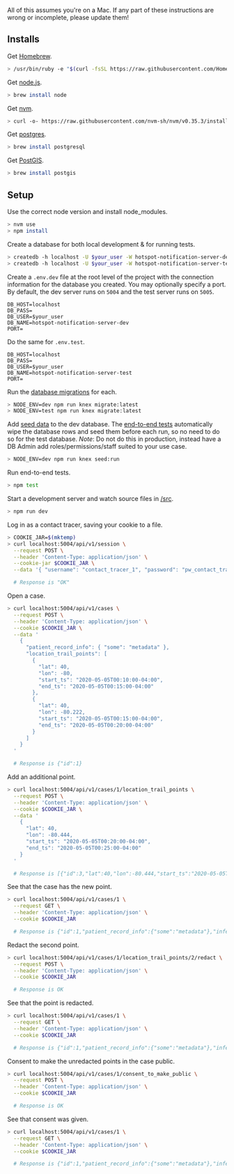 All of this assumes you're on a Mac. If any part of these instructions are wrong or incomplete, please update them!

## Installs

Get [Homebrew](https://brew.sh/).

```bash
> /usr/bin/ruby -e "$(curl -fsSL https://raw.githubusercontent.com/Homebrew/install/master/install)"
```

Get [node.js](https://nodejs.org/en/).

```bash
> brew install node
```

Get [nvm](https://github.com/nvm-sh/nvm).

```bash
> curl -o- https://raw.githubusercontent.com/nvm-sh/nvm/v0.35.3/install.sh | bash
```

Get [postgres](https://www.postgresql.org/).

```bash
> brew install postgresql
```

Get [PostGIS](https://postgis.net/).

```bash
> brew install postgis
```

## Setup

Use the correct node version and install node_modules.

```bash
> nvm use
> npm install
```

Create a database for both local development & for running tests.

```bash
> createdb -h localhost -U $your_user -W hotspot-notification-server-dev
> createdb -h localhost -U $your_user -W hotspot-notification-server-test
```

Create a `.env.dev` file at the root level of the project with the connection information for the database you created. You may optionally specify a port. By default, the dev server runs on `5004` and the test server runs on `5005`.

```
DB_HOST=localhost
DB_PASS=
DB_USER=$your_user
DB_NAME=hotspot-notification-server-dev
PORT=
```

Do the same for `.env.test`.

```
DB_HOST=localhost
DB_PASS=
DB_USER=$your_user
DB_NAME=hotspot-notification-server-test
PORT=
```

Run the [database migrations](/db/migrations) for each.

```bash
> NODE_ENV=dev npm run knex migrate:latest
> NODE_ENV=test npm run knex migrate:latest
```

Add [seed data](db/seeds/two_role_three_user.js) to the dev database. The [end-to-end tests](/src/__test/end-to-end.test.ts) automatically wipe the database rows and seed them before each run, so no need to do so for the test database. *Note*: Do not do this in production, instead have a DB Admin add roles/permissions/staff suited to your use case.

```bash
> NODE_ENV=dev npm run knex seed:run
```

Run end-to-end tests.

```bash
> npm test
```

Start a development server and watch source files in [/src](/src).

```bash
> npm run dev
```

Log in as a contact tracer, saving your cookie to a file.

```bash
> COOKIE_JAR=$(mktemp)
> curl localhost:5004/api/v1/session \
  --request POST \
  --header 'Content-Type: application/json' \
  --cookie-jar $COOKIE_JAR \
  --data '{ "username": "contact_tracer_1", "password": "pw_contact_tracer_1" }'

  # Response is "OK"
```

Open a case.

```bash
> curl localhost:5004/api/v1/cases \
  --request POST \
  --header 'Content-Type: application/json' \
  --cookie $COOKIE_JAR \
  --data '
    {
      "patient_record_info": { "some": "metadata" },
      "location_trail_points": [
        {
          "lat": 40,
          "lon": -80,
          "start_ts": "2020-05-05T00:10:00-04:00",
          "end_ts": "2020-05-05T00:15:00-04:00"
        },
        {
          "lat": 40,
          "lon": -80.222,
          "start_ts": "2020-05-05T00:15:00-04:00",
          "end_ts": "2020-05-05T00:20:00-04:00"
        }
      ]
    }
  '

  # Response is {"id":1}
```

Add an additional point.

```bash
> curl localhost:5004/api/v1/cases/1/location_trail_points \
  --request POST \
  --header 'Content-Type: application/json' \
  --cookie $COOKIE_JAR \
  --data '
    {
      "lat": 40,
      "lon": -80.444,
      "start_ts": "2020-05-05T00:20:00-04:00",
      "end_ts": "2020-05-05T00:25:00-04:00"
    }
  '

  # Response is [{"id":3,"lat":40,"lon":-80.444,"start_ts":"2020-05-05T00:20:00-04:00","end_ts":"2020-05-05T00:25:00-04:00"}]
```

See that the case has the new point.

```bash
> curl localhost:5004/api/v1/cases/1 \
  --request GET \
  --header 'Content-Type: application/json' \
  --cookie $COOKIE_JAR

  # Response is {"id":1,"patient_record_info":{"some":"metadata"},"infection_risk":1,"consent_to_make_public_received":false,"consent_to_make_public_received_by_staff_username":null,"consent_to_make_public_given_at":null,"location_trail_points":[{"id":1,"start_ts":"2020-05-05T00:10:00-04:00","end_ts":"2020-05-05T00:15:00-04:00","lon":-80,"lat":40,"redacted":false},{"id":2,"start_ts":"2020-05-05T00:15:00-04:00","end_ts":"2020-05-05T00:20:00-04:00","lon":-80.222,"lat":40,"redacted":false},{"id":3,"start_ts":"2020-05-05T00:20:00-04:00","end_ts":"2020-05-05T00:25:00-04:00","lon":-80.444,"lat":40,"redacted":false}]}
```

Redact the second point.

```bash
> curl localhost:5004/api/v1/cases/1/location_trail_points/2/redact \
  --request POST \
  --header 'Content-Type: application/json' \
  --cookie $COOKIE_JAR

  # Response is OK
```

See that the point is redacted.

```bash
> curl localhost:5004/api/v1/cases/1 \
  --request GET \
  --header 'Content-Type: application/json' \
  --cookie $COOKIE_JAR

  # Response is {"id":1,"patient_record_info":{"some":"metadata"},"infection_risk":1,"consent_to_make_public_received":false,"consent_to_make_public_received_by_staff_username":null,"consent_to_make_public_given_at":null,"location_trail_points":[{"id":1,"start_ts":"2020-05-05T00:10:00-04:00","end_ts":"2020-05-05T00:15:00-04:00","lon":-80,"lat":40,"redacted":false},{"id":2,"start_ts":"2020-05-05T00:15:00-04:00","end_ts":"2020-05-05T00:20:00-04:00","lon":-80.222,"lat":40,"redacted":true},{"id":3,"start_ts":"2020-05-05T00:20:00-04:00","end_ts":"2020-05-05T00:25:00-04:00","lon":-80.444,"lat":40,"redacted":false}]}
```

Consent to make the unredacted points in the case public.

```bash
> curl localhost:5004/api/v1/cases/1/consent_to_make_public \
  --request POST \
  --header 'Content-Type: application/json' \
  --cookie $COOKIE_JAR

  # Response is OK
```

See that consent was given.

```bash
> curl localhost:5004/api/v1/cases/1 \
  --request GET \
  --header 'Content-Type: application/json' \
  --cookie $COOKIE_JAR

  # Response is {"id":1,"patient_record_info":{"some":"metadata"},"infection_risk":1,"consent_to_make_public_received":true,"consent_to_make_public_received_by_staff_username":"contact_tracer_1","consent_to_make_public_given_at":"2020-05-24T15:01:30.640Z","location_trail_points":[{"id":1,"start_ts":"2020-05-05T00:10:00-04:00","end_ts":"2020-05-05T00:15:00-04:00","lon":-80,"lat":40,"redacted":false},{"id":2,"start_ts":"2020-05-05T00:15:00-04:00","end_ts":"2020-05-05T00:20:00-04:00","lon":-80.222,"lat":40,"redacted":true},{"id":3,"start_ts":"2020-05-05T00:20:00-04:00","end_ts":"2020-05-05T00:25:00-04:00","lon":-80.444,"lat":40,"redacted":false}]}
```
